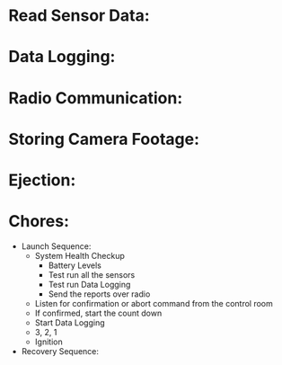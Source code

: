 

# Read Sensor Data:

# Data Logging:

# Radio Communication:

# Storing Camera Footage:

# Ejection:


# Chores:
- Launch Sequence:
    - System Health Checkup
        - Battery Levels
        - Test run all the sensors
        - Test run Data Logging
        - Send the reports over radio
    - Listen for confirmation or abort command from the control room
    - If confirmed, start the count down
    - Start Data Logging
    - 3, 2, 1
    - Ignition
- Recovery Sequence:

